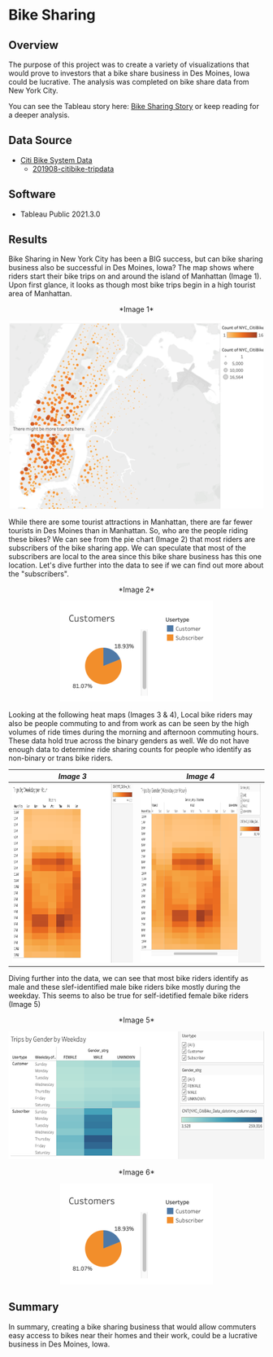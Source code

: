 # Bike Sharing

## Overview
The purpose of this project was to create a variety of visualizations that would prove to investors that a bike share business in Des Moines, Iowa could be lucrative. The analysis was completed on bike share data from New York City. 

You can see the Tableau story here: [Bike Sharing Story](https://public.tableau.com/app/profile/jiselle8417/viz/Bike_Sharing_Story/InvestinginBikeSharing)
or keep reading for a deeper analysis.

## Data Source
- [Citi Bike System Data](https://ride.citibikenyc.com/system-data)
  - [201908-citibike-tripdata](https://s3.amazonaws.com/tripdata/201908-citibike-tripdata.csv.zip)

## Software
- Tableau Public 2021.3.0

## Results
Bike Sharing in New York City has been a BIG success, but can bike sharing business also be successful in Des Moines, Iowa? The map shows where riders start their bike trips on and around the island of Manhattan (Image 1). Upon first glance, it looks as though most bike trips begin in a high tourist area of Manhattan. 

<p align="center">*Image 1*</p>

<p align="center"><img class="centerImage" src="https://github.com/jisellejones/bike_sharing/blob/main/Images/map.png" width="500" height="370" alt="map of Manhattan" /></p>

While there are some tourist attractions in Manhattan, there are far fewer tourists in Des Moines than in Manhattan. So, who are the people riding these bikes? We can see from the pie chart (Image 2) that most riders are subscribers of the bike sharing app. We can speculate that most of the subscribers are local to the area since this bike share business has this one location. Let's dive further into the data to see if we can find out more about the "subscribers".

<p align="center">*Image 2*</p>

<p align="center"><img class="centerImage" src="https://github.com/jisellejones/bike_sharing/blob/main/Images/customer_pie_chart.png" width="300" height="198" alt="map of Manhattan" /></p>

Looking at the following heat maps (Images 3 & 4), Local bike riders may also be people commuting to and from work as can be seen by the high volumes of ride times during the morning and afternoon commuting hours. These data hold true across the binary genders as well. We do not have enough data to determine ride sharing counts for people who identify as non-binary or trans bike riders. 

*Image 3*            |  *Image 4*
:-------------------------:|:-------------------------:
 <img class="centerImage" src="https://github.com/jisellejones/bike_sharing/blob/main/Images/trips_per_weekday_hour.png" width="500" height="352" alt="Heat map of weekday trips by hour"/> | <img class="centerImage" src="https://github.com/jisellejones/bike_sharing/blob/main/Images/trips_by_gender_Weekday_per%20_Hour.png" width="500" height="352" alt="Heat map of weekday trips by hour by gender" />





Diving further into the data, we can see that most bike riders identify as male and these slef-identified male bike riders bike mostly during the weekday. This seems to also be true for self-idetified female bike riders (Image 5)

<p align="center">*Image 5*</p>

<p align="center"><img class="centerImage" src="https://github.com/jisellejones/bike_sharing/blob/main/Images/trips_by_gen_weekday.png" width="600" height="251" alt="Heat map of trips by gender on each weekday" /></p>

<p align="center">*Image 6*</p>

<p align="center"><img class="centerImage" src="https://github.com/jisellejones/bike_sharing/blob/main/Images/customer_pie_chart.png" width="300" height="198" alt="map of Manhattan" /></p>

## Summary

In summary, creating a bike sharing business that would allow commuters easy access to bikes near their homes and their work, could be a lucrative business in Des Moines, Iowa.
